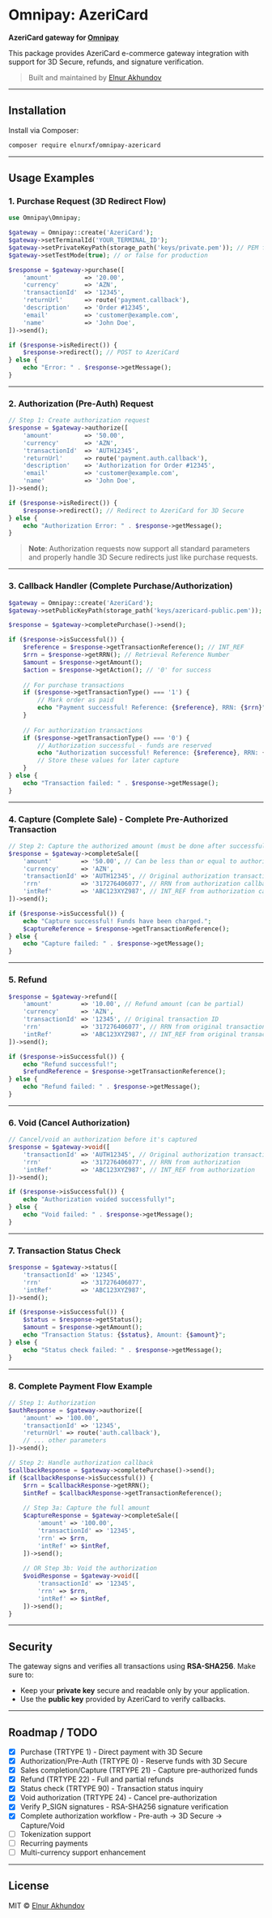 # Omnipay: AzeriCard

**AzeriCard gateway for [Omnipay](https://github.com/thephpleague/omnipay)**

This package provides AzeriCard e-commerce gateway integration with support for 3D Secure, refunds, and signature verification.

> Built and maintained by [Elnur Akhundov](mailto:elnurxf@gmail.com)

---

## Installation

Install via Composer:

```bash
composer require elnurxf/omnipay-azericard
```

---

## Usage Examples

### 1. Purchase Request (3D Redirect Flow)

```php
use Omnipay\Omnipay;

$gateway = Omnipay::create('AzeriCard');
$gateway->setTerminalId('YOUR_TERMINAL_ID');
$gateway->setPrivateKeyPath(storage_path('keys/private.pem')); // PEM file
$gateway->setTestMode(true); // or false for production

$response = $gateway->purchase([
    'amount'         => '20.00',
    'currency'       => 'AZN',
    'transactionId'  => '12345',
    'returnUrl'      => route('payment.callback'),
    'description'    => 'Order #12345',
    'email'          => 'customer@example.com',
    'name'           => 'John Doe',
])->send();

if ($response->isRedirect()) {
    $response->redirect(); // POST to AzeriCard
} else {
    echo "Error: " . $response->getMessage();
}
```

---

### 2. Authorization (Pre-Auth) Request

```php
// Step 1: Create authorization request
$response = $gateway->authorize([
    'amount'         => '50.00',
    'currency'       => 'AZN',
    'transactionId'  => 'AUTH12345',
    'returnUrl'      => route('payment.auth.callback'),
    'description'    => 'Authorization for Order #12345',
    'email'          => 'customer@example.com',
    'name'           => 'John Doe',
])->send();

if ($response->isRedirect()) {
    $response->redirect(); // Redirect to AzeriCard for 3D Secure
} else {
    echo "Authorization Error: " . $response->getMessage();
}
```

> **Note**: Authorization requests now support all standard parameters and properly handle 3D Secure redirects just like purchase requests.

---

### 3. Callback Handler (Complete Purchase/Authorization)

```php
$gateway = Omnipay::create('AzeriCard');
$gateway->setPublicKeyPath(storage_path('keys/azericard-public.pem'));

$response = $gateway->completePurchase()->send();

if ($response->isSuccessful()) {
    $reference = $response->getTransactionReference(); // INT_REF
    $rrn = $response->getRRN(); // Retrieval Reference Number
    $amount = $response->getAmount();
    $action = $response->getAction(); // '0' for success
    
    // For purchase transactions
    if ($response->getTransactionType() === '1') {
        // Mark order as paid
        echo "Payment successful! Reference: {$reference}, RRN: {$rrn}";
    }
    
    // For authorization transactions  
    if ($response->getTransactionType() === '0') {
        // Authorization successful - funds are reserved
        echo "Authorization successful! Reference: {$reference}, RRN: {$rrn}";
        // Store these values for later capture
    }
} else {
    echo "Transaction failed: " . $response->getMessage();
}
```

---

### 4. Capture (Complete Sale) - Complete Pre-Authorized Transaction

```php
// Step 2: Capture the authorized amount (must be done after successful authorization)
$response = $gateway->completeSale([
    'amount'        => '50.00', // Can be less than or equal to authorized amount
    'currency'      => 'AZN',
    'transactionId' => 'AUTH12345', // Original authorization transaction ID
    'rrn'           => '317276406077', // RRN from authorization callback
    'intRef'        => 'ABC123XYZ987', // INT_REF from authorization callback
])->send();

if ($response->isSuccessful()) {
    echo "Capture successful! Funds have been charged.";
    $captureReference = $response->getTransactionReference();
} else {
    echo "Capture failed: " . $response->getMessage();
}
```

---

### 5. Refund

```php
$response = $gateway->refund([
    'amount'        => '10.00', // Refund amount (can be partial)
    'currency'      => 'AZN',
    'transactionId' => '12345', // Original transaction ID
    'rrn'           => '317276406077', // RRN from original transaction
    'intRef'        => 'ABC123XYZ987', // INT_REF from original transaction
])->send();

if ($response->isSuccessful()) {
    echo "Refund successful!";
    $refundReference = $response->getTransactionReference();
} else {
    echo "Refund failed: " . $response->getMessage();
}
```

---

### 6. Void (Cancel Authorization)

```php
// Cancel/void an authorization before it's captured
$response = $gateway->void([
    'transactionId' => 'AUTH12345', // Original authorization transaction ID
    'rrn'           => '317276406077', // RRN from authorization
    'intRef'        => 'ABC123XYZ987', // INT_REF from authorization
])->send();

if ($response->isSuccessful()) {
    echo "Authorization voided successfully!";
} else {
    echo "Void failed: " . $response->getMessage();
}
```

---

### 7. Transaction Status Check

```php
$response = $gateway->status([
    'transactionId' => '12345',
    'rrn'           => '317276406077',
    'intRef'        => 'ABC123XYZ987',
])->send();

if ($response->isSuccessful()) {
    $status = $response->getStatus();
    $amount = $response->getAmount();
    echo "Transaction Status: {$status}, Amount: {$amount}";
} else {
    echo "Status check failed: " . $response->getMessage();
}
```

---

### 8. Complete Payment Flow Example

```php
// Step 1: Authorization
$authResponse = $gateway->authorize([
    'amount' => '100.00',
    'transactionId' => '12345',
    'returnUrl' => route('auth.callback'),
    // ... other parameters
])->send();

// Step 2: Handle authorization callback
$callbackResponse = $gateway->completePurchase()->send();
if ($callbackResponse->isSuccessful()) {
    $rrn = $callbackResponse->getRRN();
    $intRef = $callbackResponse->getTransactionReference();
    
    // Step 3a: Capture the full amount
    $captureResponse = $gateway->completeSale([
        'amount' => '100.00',
        'transactionId' => '12345',
        'rrn' => $rrn,
        'intRef' => $intRef,
    ])->send();
    
    // OR Step 3b: Void the authorization
    $voidResponse = $gateway->void([
        'transactionId' => '12345',
        'rrn' => $rrn,
        'intRef' => $intRef,
    ])->send();
}
```

---

## Security

The gateway signs and verifies all transactions using **RSA-SHA256**. Make sure to:

- Keep your **private key** secure and readable only by your application.
- Use the **public key** provided by AzeriCard to verify callbacks.

---

## Roadmap / TODO

- [x] Purchase (TRTYPE 1) - Direct payment with 3D Secure
- [x] Authorization/Pre-Auth (TRTYPE 0) - Reserve funds with 3D Secure
- [x] Sales completion/Capture (TRTYPE 21) - Capture pre-authorized funds
- [x] Refund (TRTYPE 22) - Full and partial refunds
- [x] Status check (TRTYPE 90) - Transaction status inquiry
- [x] Void authorization (TRTYPE 24) - Cancel pre-authorization
- [x] Verify P_SIGN signatures - RSA-SHA256 signature verification
- [x] Complete authorization workflow - Pre-auth → 3D Secure → Capture/Void
- [ ] Tokenization support
- [ ] Recurring payments
- [ ] Multi-currency support enhancement

---

## License

MIT © [Elnur Akhundov](mailto:elnurxf@gmail.com)
